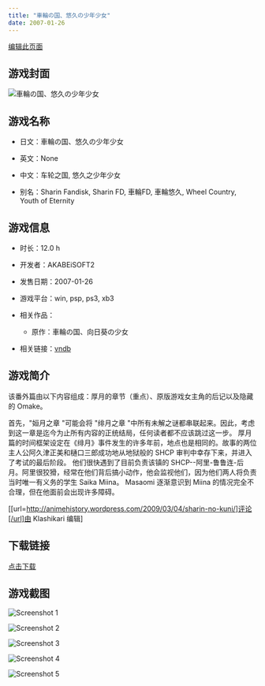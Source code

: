 ```yaml
---
title: "車輪の国、悠久の少年少女"
date: 2007-01-26
---
```

[编辑此页面](https://github.com/ACG-3/ADV3-source/blob/main/source/_posts/games/%E8%BB%8A%E8%BC%AA%E3%81%AE%E5%9B%BD%E3%80%81%E6%82%A0%E4%B9%85%E3%81%AE%E5%B0%91%E5%B9%B4%E5%B0%91%E5%A5%B3.md)

## 游戏封面

![車輪の国、悠久の少年少女](https%3A//pan.timero.xyz/onedrive/img_lib_001/%E8%BB%8A%E8%BC%AA%E3%81%AE%E5%9B%BD%E3%80%81%E6%82%A0%E4%B9%85%E3%81%AE%E5%B0%91%E5%B9%B4%E5%B0%91%E5%A5%B3_cover.avif)


## 游戏名称

- 日文：車輪の国、悠久の少年少女
- 英文：None
- 中文：车轮之国, 悠久之少年少女

- 别名：Sharin Fandisk, Sharin FD, 車輪FD, 車輪悠久, Wheel Country, Youth of Eternity


## 游戏信息

- 时长：12.0 h
- 开发者：AKABEiSOFT2
- 发售日期：2007-01-26
- 游戏平台：win, psp, ps3, xb3
- 相关作品：
   - 原作：車輪の国、向日葵の少女

- 相关链接：[vndb](https://vndb.org/v84)


## 游戏简介

该番外篇由以下内容组成：厚月的章节（重点）、原版游戏女主角的后记以及隐藏的 Omake。

首先，"姮月之章 "可能会将 "绯月之章 "中所有未解之谜都串联起来。因此，考虑到这一章是迄今为止所有内容的正统结局，任何读者都不应该跳过这一步。
厚月篇的时间框架设定在《绯月》事件发生的许多年前，地点也是相同的。故事的两位主人公阿久津正美和樋口三郎成功地从地狱般的 SHCP 审判中幸存下来，并进入了考试的最后阶段。
他们很快遇到了目前负责该镇的 SHCP--阿里-鲁鲁连-后月。阿里很狡猾，经常在他们背后搞小动作，他会监视他们，因为他们两人将负责当时唯一有义务的学生 Saika Miina。
Masaomi 逐渐意识到 Miina 的情况完全不合理，但在他面前会出现许多障碍。

[[url=http://animehistory.wordpress.com/2009/03/04/sharin-no-kuni/]评论[/url]由 Klashikari 编辑]


## 下载链接

[点击下载](https://pan.timero.xyz/onedrive/adv_lib_001/%E8%BB%8A%E8%BC%AA%E3%81%AE%E5%9B%BD%E3%80%81%E6%82%A0%E4%B9%85%E3%81%AE%E5%B0%91%E5%B9%B4%E5%B0%91%E5%A5%B3)


## 游戏截图


![Screenshot 1](https%3A//pan.timero.xyz/onedrive/img_lib_001/%E8%BB%8A%E8%BC%AA%E3%81%AE%E5%9B%BD%E3%80%81%E6%82%A0%E4%B9%85%E3%81%AE%E5%B0%91%E5%B9%B4%E5%B0%91%E5%A5%B3_Screenshot_1.avif)

![Screenshot 2](https%3A//pan.timero.xyz/onedrive/img_lib_001/%E8%BB%8A%E8%BC%AA%E3%81%AE%E5%9B%BD%E3%80%81%E6%82%A0%E4%B9%85%E3%81%AE%E5%B0%91%E5%B9%B4%E5%B0%91%E5%A5%B3_Screenshot_2.avif)

![Screenshot 3](https%3A//pan.timero.xyz/onedrive/img_lib_001/%E8%BB%8A%E8%BC%AA%E3%81%AE%E5%9B%BD%E3%80%81%E6%82%A0%E4%B9%85%E3%81%AE%E5%B0%91%E5%B9%B4%E5%B0%91%E5%A5%B3_Screenshot_3.avif)

![Screenshot 4](https%3A//pan.timero.xyz/onedrive/img_lib_001/%E8%BB%8A%E8%BC%AA%E3%81%AE%E5%9B%BD%E3%80%81%E6%82%A0%E4%B9%85%E3%81%AE%E5%B0%91%E5%B9%B4%E5%B0%91%E5%A5%B3_Screenshot_4.avif)

![Screenshot 5](https%3A//pan.timero.xyz/onedrive/img_lib_001/%E8%BB%8A%E8%BC%AA%E3%81%AE%E5%9B%BD%E3%80%81%E6%82%A0%E4%B9%85%E3%81%AE%E5%B0%91%E5%B9%B4%E5%B0%91%E5%A5%B3_Screenshot_5.avif)

